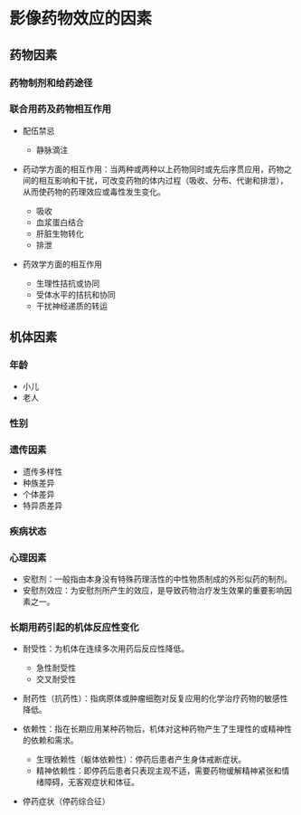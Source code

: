 # 影像药物效应的因素

## 药物因素

### 药物制剂和给药途径

### 联合用药及药物相互作用

- 配伍禁忌

	- 静脉滴注

- 药动学方面的相互作用：当两种或两种以上药物同时或先后序贯应用，药物之间的相互影响和干扰，可改变药物的体内过程（吸收、分布、代谢和排泄），从而使药物的药理效应或毒性发生变化。

	- 吸收
	- 血浆蛋白结合
	- 肝脏生物转化
	- 排泄

- 药效学方面的相互作用

	- 生理性拮抗或协同
	- 受体水平的拮抗和协同
	- 干扰神经递质的转运

## 机体因素

### 年龄

- 小儿
- 老人

### 性别

### 遗传因素

- 遗传多样性
- 种族差异
- 个体差异
- 特异质差异

### 疾病状态

### 心理因素

- 安慰剂：一般指由本身没有特殊药理活性的中性物质制成的外形似药的制剂。
- 安慰剂效应：为安慰剂所产生的效应，是导致药物治疗发生效果的重要影响因素之一。

### 长期用药引起的机体反应性变化

- 耐受性：为机体在连续多次用药后反应性降低。

	- 急性耐受性
	- 交叉耐受性

- 耐药性（抗药性）：指病原体或肿瘤细胞对反复应用的化学治疗药物的敏感性降低。
- 依赖性：指在长期应用某种药物后，机体对这种药物产生了生理性的或精神性的依赖和需求。

	- 生理依赖性（躯体依赖性）：停药后患者产生身体戒断症状。
	- 精神依赖性：即停药后患者只表现主观不适，需要药物缓解精神紧张和情绪障碍，无客观症状和体征。

- 停药症状（停药综合征）

